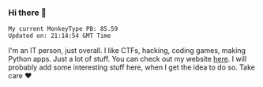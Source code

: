 ### Hi there 👋
<!-- PB START -->
```
My current MonkeyType PB: 85.59
Updated on: 21:14:54 GMT Time
```
<!-- PB END -->
I'm an IT person, just overall. I like CTFs, hacking, coding games, making Python apps. Just a lot of stuff.
You can check out my website [here](https://skill3472.github.io/).
I will probably add some interesting stuff here, when I get the idea to do so. Take care ❤️
